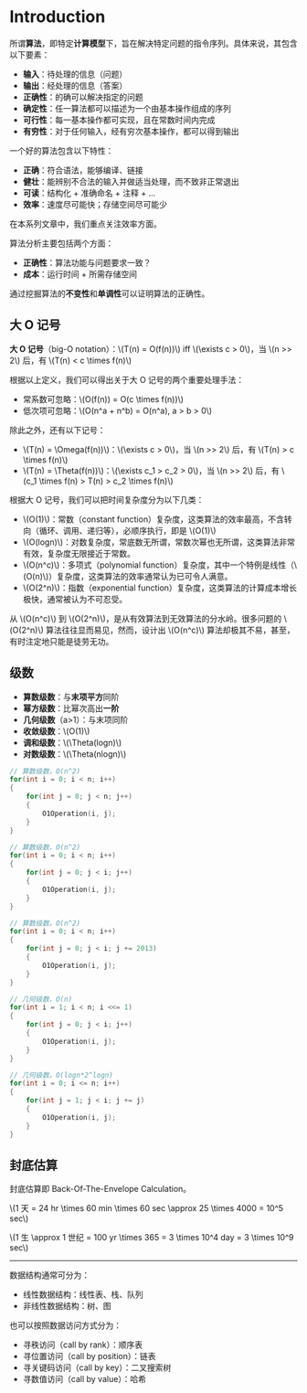 # Introduction

所谓**算法**，即特定**计算模型**下，旨在解决特定问题的指令序列。具体来说，其包含以下要素：

- **输入**：待处理的信息（问题）
- **输出**：经处理的信息（答案）
- **正确性**：的确可以解决指定的问题
- **确定性**：任一算法都可以描述为一个由基本操作组成的序列
- **可行性**：每一基本操作都可实现，且在常数时间内完成
- **有穷性**：对于任何输入，经有穷次基本操作，都可以得到输出

一个好的算法包含以下特性：

- **正确**：符合语法，能够编译、链接
- **健壮**：能辨别不合法的输入并做适当处理，而不致非正常退出
- **可读**：结构化 + 准确命名 + 注释 + ...
- **效率**：速度尽可能快；存储空间尽可能少

在本系列文章中，我们重点关注效率方面。

算法分析主要包括两个方面：

- **正确性**：算法功能与问题要求一致？
- **成本**：运行时间 + 所需存储空间

通过挖掘算法的**不变性**和**单调性**可以证明算法的正确性。

## 大 O 记号

**大 O 记号**（big-O notation）：\\(T(n) = O(f(n))\\) iff \\(\exists c > 0\\)，当 \\(n >> 2\\) 后，有 \\(T(n) < c \times f(n)\\)

根据以上定义，我们可以得出关于大 O 记号的两个重要处理手法：

- 常系数可忽略：\\(O(f(n)) = O(c \times f(n))\\)
- 低次项可忽略：\\(O(n^a + n^b) = O(n^a), a > b > 0\\)

除此之外，还有以下记号：

- \\(T(n) = \Omega(f(n))\\)：\\(\exists c > 0\\)，当 \\(n >> 2\\) 后，有 \\(T(n) > c \times f(n)\\)
- \\(T(n) = \Theta(f(n))\\)：\\(\exists c_1 > c_2 > 0\\)，当 \\(n >> 2\\) 后，有 \\(c_1 \times f(n) > T(n) > c_2 \times f(n)\\)

根据大 O 记号，我们可以把时间复杂度分为以下几类：

- \\(O(1)\\)：常数（constant function）复杂度，这类算法的效率最高，不含转向（循环、调用、递归等），必顺序执行，即是 \\(O(1)\\)
- \\(O(logn)\\)：对数复杂度，常底数无所谓，常数次幂也无所谓，这类算法非常有效，复杂度无限接近于常数。
- \\(O(n^c)\\)：多项式（polynomial function）复杂度，其中一个特例是线性（\\(O(n)\\)）复杂度，这类算法的效率通常认为已可令人满意。
- \\(O(2^n)\\)：指数（exponential function）复杂度，这类算法的计算成本增长极快，通常被认为不可忍受。

从 \\(O(n^c)\\) 到 \\(O(2^n)\\)，是从有效算法到无效算法的分水岭。很多问题的 \\(O(2^n)\\) 算法往往显而易见，然而，设计出 \\(O(n^c)\\) 算法却极其不易，甚至，有时注定地只能是徒劳无功。

## 级数

- **算数级数**：与**末项平方**同阶
- **幂方级数**：比幂次高出**一阶**
- **几何级数**（a>1）：与末项同阶
- **收敛级数**：\\(O(1)\\)
- **调和级数**：\\(\Theta(logn)\\)
- **对数级数**：\\(\Theta(nlogn)\\)

```c
// 算数级数，O(n^2)
for(int i = 0; i < n; i++)
{
    for(int j = 0; j < n; j++)
    {
        O1Operation(i, j);
    }
}
```

```c
// 算数级数，O(n^2)
for(int i = 0; i < n; i++)
{
    for(int j = 0; j < i; j++)
    {
        O1Operation(i, j);
    }
}
```

```c
// 算数级数，O(n^2)
for(int i = 0; i < n; i++)
{
    for(int j = 0; j < i; j += 2013)
    {
        O1Operation(i, j);
    }
}
```

```c
// 几何级数，O(n)
for(int i = 1; i < n; i <<= 1)
{
    for(int j = 0; j < i; j++)
    {
        O1Operation(i, j);
    }
}
```

```c
// 几何级数，O(logn*2^logn)
for(int i = 0; i <= n; i++)
{
    for(int j = 1; j < i; j += j)
    {
        O1Operation(i, j);
    }
}
```

## 封底估算

封底估算即 Back-Of-The-Envelope Calculation。

\\(1 天 = 24 hr \times 60 min \times 60 sec \approx 25 \times 4000 = 10^5 sec\\)

\\(1 生 \approx 1 世纪 = 100 yr \times 365 = 3 \times 10^4 day = 3 \times 10^9 sec\\)

----

数据结构通常可分为：

- 线性数据结构：线性表、栈、队列
- 非线性数据结构：树、图

也可以按照数据访问方式分为：

- 寻秩访问（call by rank）：顺序表
- 寻位置访问（call by position）：链表
- 寻关键码访问（call by key）：二叉搜索树
- 寻数值访问（call by value）：哈希
